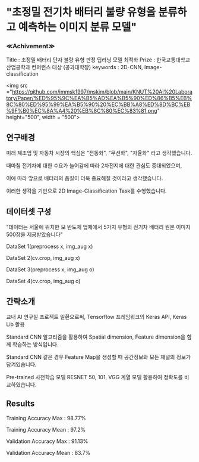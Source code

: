 # "초정밀 전기차 배터리 불량 유형을 분류하고 예측하는 이미지 분류 모델"

### **≪Achivement≫**
Title : 초정밀 배터리 단자 불량 유형 판정 딥러닝 모델 최적화
Prize : 한국교통대학교 산업공학과 컨퍼런스 대상 (공과대학장)
keywords : 2D-CNN, Image-classification

<img src ="https://github.com/immsk1997/mskim/blob/main/KNUT%20AI%20Laboratory/Paper/%ED%95%9C%EA%B5%AD%EA%B5%90%ED%86%B5%EB%8C%80%ED%95%99%EA%B5%90%20%EC%BB%A8%ED%8D%BC%EB%9F%B0%EC%8A%A4%20%EB%8C%80%EC%83%81.png" height="500", width = "500"> </img>

## 연구배경


미래 제조업 및 자동차 시장의 핵심은 "전동화", "무선화", "자율화" 라고 생각했습니다.

때마침 전기차에 대한 수요가 늘어감에 따라 2차전지에 대한 관심도 증대되었으며, 

이에 따라 앞으로 배터리의 품질이 더욱 중요해질 것이라고 생각했습니다.

이러한 생각을 기반으로 2D Image-Classification Task를 수행했습니다.


## 데이터셋 구성

"데이터는 서울에 위치한 모 반도체 업체에서 5가지 유형의 전기차 배터리 원본 이미지 500장을 제공받았습니다"


DataSet 1(preprocess x, img_aug x)


DataSet 2(cv.crop, img_aug x)


DataSet 3(preprocess x, img_aug o)


DataSet 4(cv.crop, img_aug o)


## 간략소개 

교내 AI 연구실 프로젝트 일환으로써,
Tensorflow 프레임워크의 Keras API, Keras Lib 활용

Standard CNN 알고리즘을 활용하여 Spatial dimension, Feature dimension을 함께 학습하는 방식입니다.

Standard CNN 같은 경우 Feature Map을 생성할 때 공간정보와 모든 채널의 정보가 담겨있습니다.

Pre-trained 사전학습 모델 RESNET 50, 101, VGG 계열 모델 활용하여 정확도를 비교하였습니다.



## Results


Training Accuracy Max : 98.77% 


Training Accuracy Mean : 97.2%


Validation Accuracy Max : 91.13% 


Validation Accuracy Mean : 83.7%